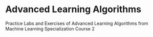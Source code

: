 # Advanced Learning Algorithms
Practice Labs and Exercises of Advanced Learning Algorithms from Machine Learning Specialization Course 2
